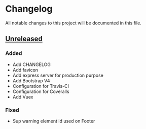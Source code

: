 # Changelog

All notable changes to this project will be documented in this file.

## [Unreleased]

### Added

- Add CHANGELOG
- Add favicon
- Add express server for production purpose
- Add Bootstrap V4
- Configuration for Travis-CI
- Configuration for Coveralls
- Add Vuex

### Fixed

- Sup warning element id used on Footer

[Unreleased]: https://github.com/AdrienEtienne/scriptor/compare/6fcb87...HEAD